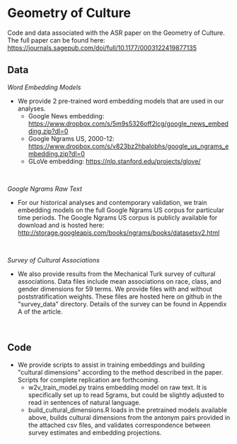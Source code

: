 Geometry of Culture
=================
Code and data associated with the ASR paper on the Geometry of Culture. The full paper can be found here: https://journals.sagepub.com/doi/full/10.1177/0003122419877135

## Data
<i>Word Embedding Models</i>
 * We provide 2 pre-trained word embedding models that are used in our analyses.<br/>
   * Google News embedding: https://www.dropbox.com/s/5m9s5326off2lcg/google_news_embedding.zip?dl=0 <br/>
   * Google Ngrams US, 2000-12: https://www.dropbox.com/s/v823bz2hbalobhs/google_us_ngrams_embedding.zip?dl=0
   * GLoVe embedding: https://nlp.stanford.edu/projects/glove/
 <br/>

<i> Google Ngrams Raw Text </i>
<br/>
 * For our historical analyses and contemporary validation, we train embedding models on the full Google Ngrams US corpus for particular time periods. The Google Ngrams US corpus is publicly available for download and is hosted here: http://storage.googleapis.com/books/ngrams/books/datasetsv2.html
 <br/>

 <i> Survey of Cultural Associations </i>
 <br/>
 * We also provide results from the Mechanical Turk survey of cultural associations. Data files include mean associations on race, class, and gender dimensions for 59 terms. We provide files with and without poststratification weights. These files are hosted here on github in the "survey_data" directory. Details of the survey can be found in Appendix A of the article.
<br/>

## Code
 * We provide scripts to assist in training embeddings and building "cultural dimensions" according to the method described in the paper. Scripts for complete replication are forthcoming.
    * w2v_train_model.py trains embedding model on raw text. It is specifically set up to read 5grams, but could be slightly adjusted to read in sentences of natural language.
    * build_cultural_dimensions.R loads in the pretrained models available above, builds cultural dimensions from the antonym pairs provided in the attached csv files, and validates correspondence between survey estimates and embedding projections.
  
